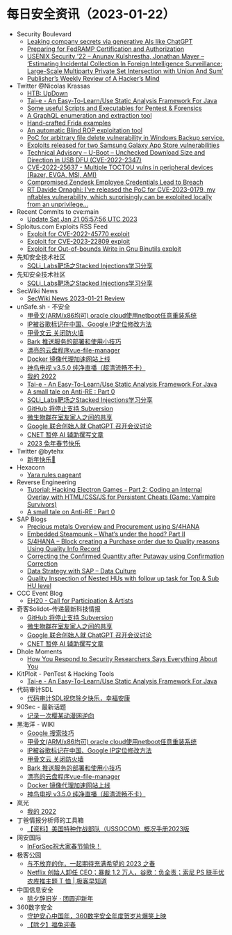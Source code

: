 # 每日安全资讯（2023-01-22）

- Security Boulevard
  - [Leaking company secrets via generative AIs like ChatGPT](https://securityboulevard.com/2023/01/leaking-company-secrets-via-generative-ais-like-chatgpt/)
  - [Preparing for FedRAMP Certification and Authorization](https://securityboulevard.com/2023/01/preparing-for-fedramp-certification-and-authorization/)
  - [USENIX Security ’22 – Anunay Kulshrestha, Jonathan Mayer – ‘Estimating Incidental Collection In Foreign Intelligence Surveillance: Large-Scale Multiparty Private Set Intersection with Union And Sum’](https://securityboulevard.com/2023/01/usenix-security-22-anunay-kulshrestha-jonathan-mayer-estimating-incidental-collection-in-foreign-intelligence-surveillance-large-scale-multiparty-private-set-intersection-with-union-a/)
  - [Publisher’s Weekly Review of A Hacker’s Mind](https://securityboulevard.com/2023/01/publishers-weekly-review-of-a-hackers-mind/)
- Twitter @Nicolas Krassas
  - [HTB: UpDown](https://twitter.com/Dinosn/status/1616843985288396806)
  - [Tai-e - An Easy-To-Learn/Use Static Analysis Framework For Java](https://twitter.com/Dinosn/status/1616802284750479362)
  - [Some useful Scripts and Executables for Pentest & Forensics](https://twitter.com/Dinosn/status/1616686455228702720)
  - [A GraphQL enumeration and extraction tool](https://twitter.com/Dinosn/status/1616686225062076416)
  - [Hand-crafted Frida examples](https://twitter.com/Dinosn/status/1616686156694933504)
  - [An automatic Blind ROP exploitation tool](https://twitter.com/Dinosn/status/1616686091255353345)
  - [PoC for arbitrary file delete vulnerability in Windows Backup service.](https://twitter.com/Dinosn/status/1616685380014596097)
  - [Exploits released for two Samsung Galaxy App Store vulnerabilities](https://twitter.com/Dinosn/status/1616671879258841088)
  - [Technical Advisory – U-Boot – Unchecked Download Size and Direction in USB DFU (CVE-2022-2347)](https://twitter.com/Dinosn/status/1616671844479926273)
  - [CVE-2022-25637 - Multiple TOCTOU vulns in peripheral devices (Razer, EVGA, MSI, AMI)](https://twitter.com/Dinosn/status/1616671768374120449)
  - [Compromised Zendesk Employee Credentials Lead to Breach](https://twitter.com/Dinosn/status/1616671085432565760)
  - [RT Davide Ornaghi: I've released the PoC for CVE-2023-0179, my nftables vulnerability, which surprisingly can be exploited locally from an unprivilege...](https://twitter.com/TurtleARM97/status/1616605406599737344)
- Recent Commits to cve:main
  - [Update Sat Jan 21 05:57:56 UTC 2023](https://github.com/trickest/cve/commit/1d132ff21687d9c4fb61c67e0baf996bb20b19c1)
- Sploitus.com Exploits RSS Feed
  - [Exploit for CVE-2022-45770 exploit](https://sploitus.com/exploit?id=F7AD954D-0D51-5D43-BDFD-FAA71002C48B&utm_source=rss&utm_medium=rss)
  - [Exploit for CVE-2023-22809 exploit](https://sploitus.com/exploit?id=BA476BFF-F193-5FF0-A931-BEF0BE84D05C&utm_source=rss&utm_medium=rss)
  - [Exploit for Out-of-bounds Write in Gnu Binutils exploit](https://sploitus.com/exploit?id=64EE8CD2-B2A2-5DCD-8784-03C92797B6B6&utm_source=rss&utm_medium=rss)
- 先知安全技术社区
  - [SQLi_Labs靶场之Stacked Injections学习分享](https://xz.aliyun.com/t/12060)
- 先知安全技术社区
  - [SQLi_Labs靶场之Stacked Injections学习分享](https://xz.aliyun.com/t/12060)
- SecWiki News
  - [SecWiki News 2023-01-21 Review](http://www.sec-wiki.com/?2023-01-21)
- unSafe.sh - 不安全
  - [甲骨文(ARM/x86均可) oracle cloud使用netboot任意重装系统](https://buaq.net/go-146457.html)
  - [IP被谷歌标记在中国、Google IP定位修改方法](https://buaq.net/go-146458.html)
  - [甲骨文云 关闭防火墙](https://buaq.net/go-146459.html)
  - [Bark 推送服务的部署和使用小技巧](https://buaq.net/go-146441.html)
  - [漂亮的云盘程序vue-file-manager](https://buaq.net/go-146442.html)
  - [Docker 镜像代理加速网站上线](https://buaq.net/go-146443.html)
  - [神鸟电视 v3.5.0 纯净直播（超清流畅不卡）](https://buaq.net/go-146444.html)
  - [我的 2022](https://buaq.net/go-146440.html)
  - [Tai-e - An Easy-To-Learn/Use Static Analysis Framework For Java](https://buaq.net/go-146425.html)
  - [A small tale on Anti-RE : Part 0](https://buaq.net/go-146411.html)
  - [SQLi_Labs靶场之Stacked Injections学习分享](https://buaq.net/go-146420.html)
  - [GitHub 将停止支持 Subversion](https://buaq.net/go-146412.html)
  - [微生物群在室友家人之间的共享](https://buaq.net/go-146413.html)
  - [Google 联合创始人就 ChatGPT 召开会议讨论](https://buaq.net/go-146408.html)
  - [CNET 暂停 AI 辅助撰写文章](https://buaq.net/go-146409.html)
  - [2023 兔年春节快乐](https://buaq.net/go-146399.html)
- Twitter @bytehx
  - [新年快乐🎉](https://twitter.com/bytehx343/status/1616840825220255747)
- Hexacorn
  - [Yara rules pageant](https://www.hexacorn.com/blog/2023/01/21/yara-rules-pageant/)
- Reverse Engineering
  - [Tutorial: Hacking Electron Games - Part 2: Coding an Internal Overlay with HTML/CSS/JS for Persistent Cheats (Game: Vampire Survivors)](https://www.reddit.com/r/ReverseEngineering/comments/10hy6se/tutorial_hacking_electron_games_part_2_coding_an/)
  - [A small tale on Anti-RE : Part 0](https://www.reddit.com/r/ReverseEngineering/comments/10hn0wj/a_small_tale_on_antire_part_0/)
- SAP Blogs
  - [Precious metals Overview and Procurement using S/4HANA](https://blogs.sap.com/2023/01/21/precious-metals-overview-and-procurement-using-s-4hana/)
  - [Embedded Steampunk – What’s under the hood? Part II](https://blogs.sap.com/2023/01/21/embedded-steampunk-whats-under-the-hood-part-ii/)
  - [S/4HANA – Block creating a Purchase order due to Quality reasons Using Quality Info Record](https://blogs.sap.com/2023/01/21/s-4hana-block-creating-a-purchase-order-due-to-quality-reasons-using-quality-info-record/)
  - [Correcting the Confirmed Quantity after Putaway using Confirmation Correction](https://blogs.sap.com/2023/01/21/correcting-the-confirmed-quantity-after-putaway-using-confirmation-corrections/)
  - [Data Strategy with SAP – Data Culture](https://blogs.sap.com/2023/01/21/data-strategy-with-sap-data-culture/)
  - [Quality Inspection of Nested HUs with follow up task for Top & Sub HU level](https://blogs.sap.com/2023/01/21/quality-inspection-of-nested-hus-with-follow-up-task-for-top-sub-hu-level/)
- CCC Event Blog
  - [EH20 - Call for Participation & Artists](https://events.ccc.de/2023/01/21/easterhegg-cfp/)
- 奇客Solidot–传递最新科技情报
  - [GitHub 将停止支持 Subversion](https://www.solidot.org/story?sid=73939)
  - [微生物群在室友家人之间的共享](https://www.solidot.org/story?sid=73938)
  - [Google 联合创始人就 ChatGPT 召开会议讨论](https://www.solidot.org/story?sid=73937)
  - [CNET 暂停 AI 辅助撰写文章](https://www.solidot.org/story?sid=73936)
- Dhole Moments
  - [How You Respond to Security Researchers Says Everything About You](https://soatok.blog/2023/01/21/how-you-respond-to-security-researchers-says-everything-about-you/)
- KitPloit - PenTest & Hacking Tools
  - [Tai-e - An Easy-To-Learn/Use Static Analysis Framework For Java](http://www.kitploit.com/2023/01/tai-e-easy-to-learnuse-static-analysis.html)
- 代码审计SDL
  - [代码审计SDL祝您除夕快乐，幸福安康](https://mp.weixin.qq.com/s?__biz=MzI2NTExNzcxNQ==&mid=2247484155&idx=1&sn=fbf1260d8e47def4802d2b60d70f401e&chksm=eaa30b87ddd48291386489a291b96bde9f8142d4fdeb7d68cd17dba1e990e67113733ac3ab06&scene=58&subscene=0#rd)
- 90Sec - 最新话题
  - [记录一次樱某动漫网逆向](https://forum.90sec.com/t/topic/2215)
- 黑海洋 - WIKI
  - [Google 搜索技巧](https://blog.upx8.com/3198)
  - [甲骨文(ARM/x86均可) oracle cloud使用netboot任意重装系统](https://blog.upx8.com/3197)
  - [IP被谷歌标记在中国、Google IP定位修改方法](https://blog.upx8.com/3196)
  - [甲骨文云 关闭防火墙](https://blog.upx8.com/3195)
  - [Bark 推送服务的部署和使用小技巧](https://blog.upx8.com/3194)
  - [漂亮的云盘程序vue-file-manager](https://blog.upx8.com/3193)
  - [Docker 镜像代理加速网站上线](https://blog.upx8.com/3192)
  - [神鸟电视 v3.5.0 纯净直播（超清流畅不卡）](https://blog.upx8.com/3191)
- 岚光
  - [我的 2022](https://0x0d.im/archives/my-2022.html)
- 丁爸情报分析师的工具箱
  - [【资料】美国特种作战部队（USSOCOM）概况手册2023版](https://mp.weixin.qq.com/s?__biz=MzI2MTE0NTE3Mw==&mid=2651134627&idx=1&sn=e4ca88d3f487b46e6baae348a2b5b7a3&chksm=f1af6d99c6d8e48f33bf662f966ce1bece9d4e493a1c8d4128bd1b4dcb5210ab40934f56dc7b&scene=58&subscene=0#rd)
- 网安国际
  - [InForSec祝大家春节愉快！](https://mp.weixin.qq.com/s?__biz=MzA4ODYzMjU0NQ==&mid=2652312169&idx=1&sn=c776dc2c8e822905641821364468a9ab&chksm=8bc48fe7bcb306f12a34bc4db66d049436b168b6b3ff653c69e446941ae19ae5c2e600af742f&scene=58&subscene=0#rd)
- 极客公园
  - [与不放弃的你，一起期待充满希望的 2023 之春](https://mp.weixin.qq.com/s?__biz=MTMwNDMwODQ0MQ==&mid=2652980952&idx=1&sn=1d36b1d3ff746701f47fb0711b6271c3&chksm=7e543b6e4923b278f3fe11e6684f483c1182603404e8c8df4307b851d264b0da45e3c614f910&scene=58&subscene=0#rd)
  - [Netflix 创始人卸任 CEO；暴裁 1.2 万人，谷歌：负全责；索尼 PS 联手优衣库推主题 T 恤 | 极客早知道](https://mp.weixin.qq.com/s?__biz=MTMwNDMwODQ0MQ==&mid=2652980951&idx=1&sn=c45225fbdc01b719e94c68e27c4bc90f&chksm=7e543b614923b277ef5fb3db76f784774a2a53db815de87d7fb1bc8cc171697e01c281c84119&scene=58&subscene=0#rd)
- 中国信息安全
  - [除夕辞旧岁 · 团圆迎新年](https://mp.weixin.qq.com/s?__biz=MzA5MzE5MDAzOA==&mid=2664174332&idx=1&sn=73a354bfc029fa7d5764978770229be8&chksm=8b591005bc2e9913f4f0469ce0a4a8d873f9adbffc871532d3ed6cd886faf4c52c67550109f1&scene=58&subscene=0#rd)
- 360数字安全
  - [守护安心中国年，360数字安全年度贺岁片爆笑上映](https://mp.weixin.qq.com/s?__biz=MzA4MTg0MDQ4Nw==&mid=2247557372&idx=1&sn=96f240380cd821de845a02aa6696f292&chksm=9f8d70f4a8faf9e27261200ba539ec477d5b41dd8cde215ab750dc4c1d856855078cb233a9b2&scene=58&subscene=0#rd)
  - [【除夕】福兔迎春](https://mp.weixin.qq.com/s?__biz=MzA4MTg0MDQ4Nw==&mid=2247557372&idx=2&sn=02e3be329edcfe027e0157710a66ccfa&chksm=9f8d70f4a8faf9e29172fd46db9fdc541f24be5f64d2769a1d3ce880a2ef11eeb9c1fba9df57&scene=58&subscene=0#rd)
